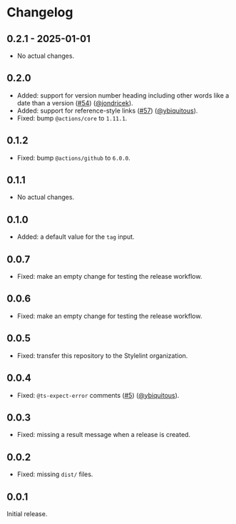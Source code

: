 # Changelog

## 0.2.1 - 2025-01-01

- No actual changes.

## 0.2.0

- Added: support for version number heading including other words like a date than a version ([#54][]) ([@jondricek][]).
- Added: support for reference-style links ([#57][]) ([@ybiquitous][]).
- Fixed: bump `@actions/core` to `1.11.1`.

## 0.1.2

- Fixed: bump `@actions/github` to `6.0.0`.

## 0.1.1

- No actual changes.

## 0.1.0

- Added: a default value for the `tag` input.

## 0.0.7

- Fixed: make an empty change for testing the release workflow.

## 0.0.6

- Fixed: make an empty change for testing the release workflow.

## 0.0.5

- Fixed: transfer this repository to the Stylelint organization.

## 0.0.4

- Fixed: `@ts-expect-error` comments ([#5][]) ([@ybiquitous][]).

## 0.0.3

- Fixed: missing a result message when a release is created.

## 0.0.2

- Fixed: missing `dist/` files.

## 0.0.1

Initial release.

<!-- In numerical order -->

[#5]: https://github.com/stylelint/changelog-to-github-release-action/pull/5
[#54]: https://github.com/stylelint/changelog-to-github-release-action/pull/54
[#57]: https://github.com/stylelint/changelog-to-github-release-action/pull/57

<!-- In alphabetical order -->

[@jondricek]: https://github.com/jondricek
[@ybiquitous]: https://github.com/ybiquitous

